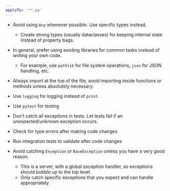 ```yaml
---
applyTo: '**.py'
---
```


- Avoid using `Any` whenever possible. Use specific types instead.
    - Create strong types (usually dataclasses) for keeping internal state instead of property bags.

- In general, prefer using existing libraries for common tasks instead of writing your own code.
    - For example, use `pathlib` for file system operations, `json` for JSON handling, etc.

- Always import at the top of the file, avoid importing inside functions or methods unless absolutely necessary.

- Use `logging` for logging instead of `print`.
- Use `pytest` for testing
- Don't catch all exceptions in tests. Let tests fail if an unexpected/unknown exception occurs.

- Check for type errors after making code changes
- Run integration tests to validate after code changes

- Avoid catching `Exception` or `BaseException` unless you have a very good reason.
  - This is a server, with a global exception handler, so exceptions should bubble up to the top level.
  - Only catch specific exceptions that you expect and can handle appropriately.
